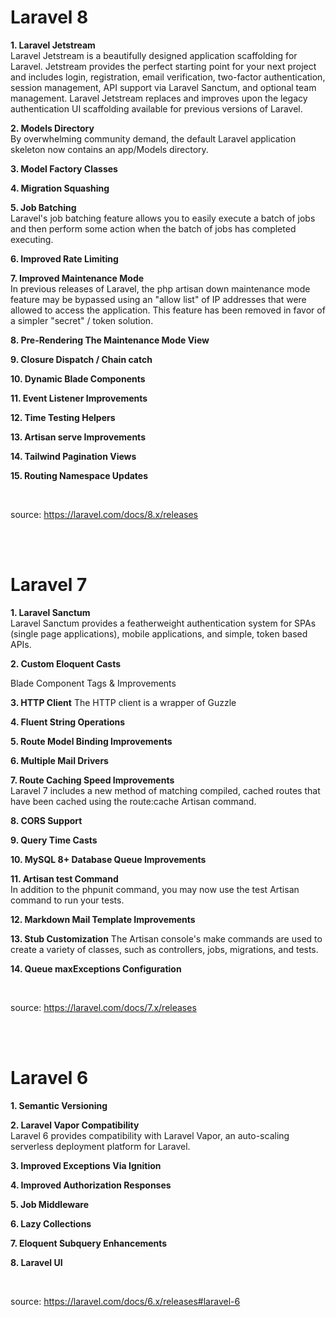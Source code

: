 # Laravel 8

**1. Laravel Jetstream** <br />
Laravel Jetstream is a beautifully designed application scaffolding for Laravel. Jetstream provides the perfect starting point for your next project and includes login, registration, email verification, two-factor authentication, session management, API support via Laravel Sanctum, and optional team management. Laravel Jetstream replaces and improves upon the legacy authentication UI scaffolding available for previous versions of Laravel.
<br>

**2. Models Directory** <br />
By overwhelming community demand, the default Laravel application skeleton now contains an app/Models directory.
<br>

**3. Model Factory Classes** <br>

**4. Migration Squashing** <br>

**5. Job Batching** <br>
Laravel's job batching feature allows you to easily execute a batch of jobs and then perform some action when the batch of jobs has completed executing.

**6. Improved Rate Limiting** <br>

**7. Improved Maintenance Mode** <br>
In previous releases of Laravel, the php artisan down maintenance mode feature may be bypassed using an "allow list" of IP addresses that were allowed to access the application. This feature has been removed in favor of a simpler "secret" / token solution.

**8. Pre-Rendering The Maintenance Mode View**

**9. Closure Dispatch / Chain catch**

**10. Dynamic Blade Components**

**11. Event Listener Improvements**

**12. Time Testing Helpers**

**13. Artisan serve Improvements**

**14. Tailwind Pagination Views**

**15. Routing Namespace Updates**

<br>

source: https://laravel.com/docs/8.x/releases

<br>
<br>

# Laravel 7

**1. Laravel Sanctum** <br>
Laravel Sanctum provides a featherweight authentication system for SPAs (single page applications), mobile applications, and simple, token based APIs.

**2. Custom Eloquent Casts**

Blade Component Tags & Improvements

**3. HTTP Client**
The HTTP client is a wrapper of Guzzle

**4. Fluent String Operations**

**5. Route Model Binding Improvements**

**6. Multiple Mail Drivers**

**7. Route Caching Speed Improvements** <br>
Laravel 7 includes a new method of matching compiled, cached routes that have been cached using the route:cache Artisan command.

**8. CORS Support**

**9. Query Time Casts**

**10. MySQL 8+ Database Queue Improvements**

**11. Artisan test Command** <br>
In addition to the phpunit command, you may now use the test Artisan command to run your tests.

**12. Markdown Mail Template Improvements**

**13. Stub Customization**
The Artisan console's make commands are used to create a variety of classes, such as controllers, jobs, migrations, and tests.

**14. Queue maxExceptions Configuration**

<br>

source: https://laravel.com/docs/7.x/releases

<br>
<br>

# Laravel 6

**1. Semantic Versioning**

**2. Laravel Vapor Compatibility** <br>
Laravel 6 provides compatibility with Laravel Vapor, an auto-scaling serverless deployment platform for Laravel.

**3. Improved Exceptions Via Ignition**

**4. Improved Authorization Responses**

**5. Job Middleware**

**6. Lazy Collections**

**7. Eloquent Subquery Enhancements**

**8. Laravel UI**

<br>

source: https://laravel.com/docs/6.x/releases#laravel-6
